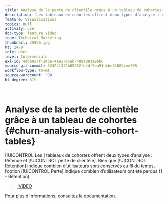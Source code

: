 ```yaml
---
title: Analyse de la perte de clientèle grâce à un tableau de cohortes
description: 'Les tableaux de cohortes offrent deux types d’analyse : rétention et perte de clientèle. Bien que la rétention indique le nombre d’utilisateurs conservés au fil du temps, l’option Perte de clientèle indique le nombre d’utilisateurs perdus (1 - Rétention).'
feature: Visualisations
topics: null
activity: use
doc-type: feature video
team: Technical Marketing
thumbnail: 25966.jpg
kt: 2479
role: User
level: Intermediate
exl-id: 4abb937f-24be-4a91-bcab-489a093e96b6
source-git-commit: 32424f3f2b05952fe4df9ea91dcbe51684cee905
workflow-type: tm+mt
source-wordcount: '88'
ht-degree: 31%

---
```


# Analyse de la perte de clientèle grâce à un tableau de cohortes {#churn-analysis-with-cohort-tables}

[!UICONTROL Les ] tableaux de cohortes offrent deux types d’analyse :   Retenue et  [!UICONTROL perte de clientèle]. Bien que [!UICONTROL Rétention] indique combien d’utilisateurs sont conservés au fil du temps, l’option [!UICONTROL Perte] indique combien d’utilisateurs ont été perdus (1 - Rétention).

>[!VIDEO](https://video.tv.adobe.com/v/25966/?quality=12)

Pour plus dʼinformations, consultez la [documentation](https://marketing.adobe.com/resources/help/fr_FR/analytics/analysis-workspace/cohort_analysis.html).
